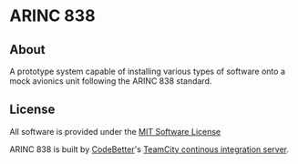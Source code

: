 ARINC 838
=========

About
--------
A prototype system capable of installing various types of software onto a mock avionics unit following the ARINC 838 standard.

License
---------
All software is provided under the [MIT Software License](/https://github.com/squirrely/arinc_838/blob/master/LICENSE/)


ARINC 838 is built by [CodeBetter](http://www.codebetter.com)'s [TeamCity continous integration server](http://www.jetbrains.com/teamcity).
